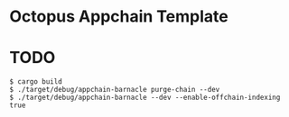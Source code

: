 # Octopus Appchain Template

# TODO
```
$ cargo build
$ ./target/debug/appchain-barnacle purge-chain --dev
$ ./target/debug/appchain-barnacle --dev --enable-offchain-indexing true
```